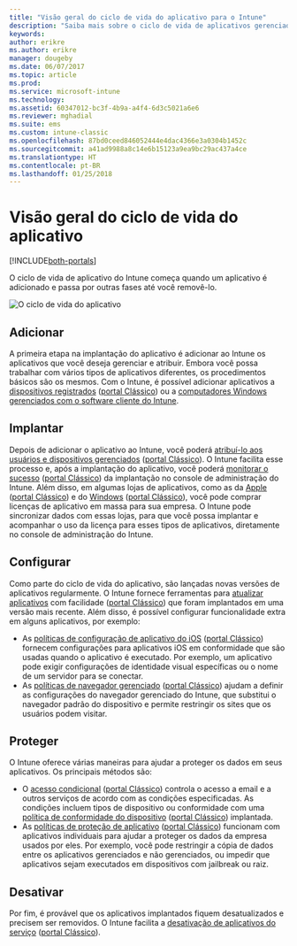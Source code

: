 ```yaml
---
title: "Visão geral do ciclo de vida do aplicativo para o Intune"
description: "Saiba mais sobre o ciclo de vida de aplicativos gerenciados pelo Intune, desde sua adição até sua eventual aposentadoria."
keywords: 
author: erikre
ms.author: erikre
manager: dougeby
ms.date: 06/07/2017
ms.topic: article
ms.prod: 
ms.service: microsoft-intune
ms.technology: 
ms.assetid: 60347012-bc3f-4b9a-a4f4-6d3c5021a6e6
ms.reviewer: mghadial
ms.suite: ems
ms.custom: intune-classic
ms.openlocfilehash: 87bd0ceed846052444e4dac4366e3a0304b1452c
ms.sourcegitcommit: a41ad9988a8c14e6b15123a9ea9bc29ac437a4ce
ms.translationtype: HT
ms.contentlocale: pt-BR
ms.lasthandoff: 01/25/2018
---
```

# <a name="overview-of-the-app-lifecycle"></a>Visão geral do ciclo de vida do aplicativo

[!INCLUDE[both-portals](./includes/note-for-both-portals.md)]

O ciclo de vida de aplicativo do Intune começa quando um aplicativo é adicionado e passa por outras fases até você removê-lo.

![O ciclo de vida do aplicativo](./media/app-lifecycle.png "o ciclo de vida do aplicativo do Intune")

## <a name="add"></a>Adicionar

A primeira etapa na implantação do aplicativo é adicionar ao Intune os aplicativos que você deseja gerenciar e atribuir. Embora você possa trabalhar com vários tipos de aplicativos diferentes, os procedimentos básicos são os mesmos. Com o Intune, é possível adicionar aplicativos a [dispositivos registrados](apps-add.md) ([portal Clássico](/intune-classic/deploy-use/add-apps-for-mobile-devices-in-microsoft-intune)) ou a [computadores Windows gerenciados com o software cliente do Intune](/intune-classic/deploy-use/add-apps-for-windows-pcs-in-microsoft-intune).

## <a name="deploy"></a>Implantar

Depois de adicionar o aplicativo ao Intune, você poderá [atribuí-lo aos usuários e dispositivos gerenciados](apps-deploy.md) ([portal Clássico](/intune-classic/deploy-use/deploy-apps)). O Intune facilita esse processo e, após a implantação do aplicativo, você poderá [monitorar o sucesso](apps-monitor.md) ([portal Clássico](/intune-classic/deploy-use/monitor-apps-in-microsoft-intune)) da implantação no console de administração do Intune. Além disso, em algumas lojas de aplicativos, como as da [Apple](vpp-apps-ios.md) ([portal Clássico](/intune-classic/deploy-use/manage-ios-apps-you-purchased-through-a-volume-purchase-program-with-microsoft-intune)) e do [Windows](windows-store-for-business.md) ([portal Clássico](/intune-classic/deploy-use/manage-apps-you-purchased-from-the-windows-store-for-business-with-microsoft-intune)), você pode comprar licenças de aplicativo em massa para sua empresa. O Intune pode sincronizar dados com essas lojas, para que você possa implantar e acompanhar o uso da licença para esses tipos de aplicativos, diretamente no console de administração do Intune.

## <a name="configure"></a>Configurar

Como parte do ciclo de vida do aplicativo, são lançadas novas versões de aplicativos regularmente. O Intune fornece ferramentas para [atualizar aplicativos](apps-add.md) com facilidade ([portal Clássico](/intune-classic/deploy-use/update-apps-using-microsoft-intune)) que foram implantados em uma versão mais recente. Além disso, é possível configurar funcionalidade extra em alguns aplicativos, por exemplo:
- As [políticas de configuração de aplicativo do iOS](app-configuration-policies-use-ios.md) ([portal Clássico](/intune-classic/deploy-use/configure-ios-apps-with-mobile-app-configuration-policies-in-microsoft-intune)) fornecem configurações para aplicativos iOS em conformidade que são usadas quando o aplicativo é executado. Por exemplo, um aplicativo pode exigir configurações de identidade visual específicas ou o nome de um servidor para se conectar.
- As [políticas de navegador gerenciado](app-configuration-managed-browser.md) ([portal Clássico](/intune-classic/deploy-use/manage-internet-access-using-managed-browser-policies)) ajudam a definir as configurações do navegador gerenciado do Intune, que substitui o navegador padrão do dispositivo e permite restringir os sites que os usuários podem visitar.

## <a name="protect"></a>Proteger

O Intune oferece várias maneiras para ajudar a proteger os dados em seus aplicativos. Os principais métodos são:
- O [acesso condicional](conditional-access.md) ([portal Clássico](/intune-classic/deploy-use/restrict-access-to-email-and-o365-services-with-microsoft-intune)) controla o acesso a email e a outros serviços de acordo com as condições especificadas. As condições incluem tipos de dispositivo ou conformidade com uma [política de conformidade do dispositivo](device-compliance.md) ([portal Clássico](/intune-classic/deploy-use/introduction-to-device-compliance-policies-in-microsoft-intune)) implantada.
- As [políticas de proteção de aplicativo](app-protection-policy.md) ([portal Clássico](/intune-classic/deploy-use/protect-app-data-using-mobile-app-management-policies-with-microsoft-intune)) funcionam com aplicativos individuais para ajudar a proteger os dados da empresa usados por eles. Por exemplo, você pode restringir a cópia de dados entre os aplicativos gerenciados e não gerenciados, ou impedir que aplicativos sejam executados em dispositivos com jailbreak ou raiz.

## <a name="retire"></a>Desativar

Por fim, é provável que os aplicativos implantados fiquem desatualizados e precisem ser removidos. O Intune facilita a [desativação de aplicativos do serviço](device-management.md) ([portal Clássico](/intune-classic/deploy-use/retire-apps-using-microsoft-intune)).

